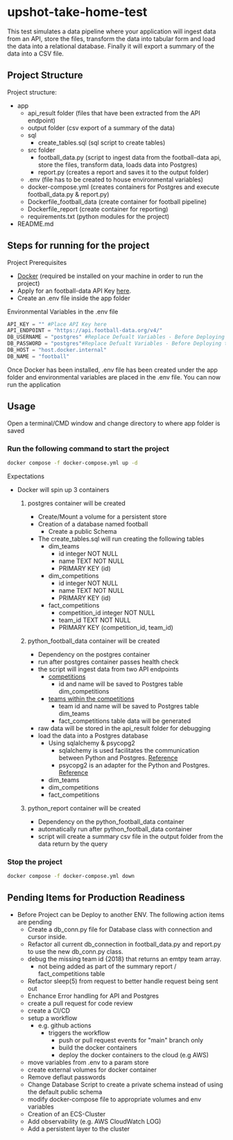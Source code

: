 # upshot-take-home-test
This test simulates a data pipeline where your application will ingest data from an API, store the files, transform the data into tabular form and load the data into a relational database. Finally it will export a summary of the data into a CSV file.

## Project Structure

Project structure: 

- app
    - api_result folder (files that have been extracted from the API endpoint)
    - output folder (csv export of a summary of the data)
    - sql
        - create_tables.sql (sql script to create tables)
    - src folder
        - football_data.py (script to ingest data from the football-data api, store the files, transform data, loads data into Postgres)
        - report.py (creates a report and saves it to the output folder)
    - .env (file has to be created to house environmental variables)
    - docker-compose.yml (creates containers for Postgres and execute football_data.py & report.py)
    - Dockerfile_football_data (create container for football pipeline)
    - Dockerfile_report (create container for reporting)
    - requirements.txt (python modules for the project)
- README.md

## Steps for running for the project

Project Prerequisites

- [Docker](https://www.docker.com) (required be installed on your machine in order to run the project)
- Apply for an football-data API Key [here](https://www.football-data.org/client/register).
- Create an .env file inside the app folder

Environmental Variables in the .env file

```python
API_KEY = "" #Place API Key here
API_ENDPOINT = "https://api.football-data.org/v4/"
DB_USERNAME = "postgres" #Replace Defualt Variables - Before Deploying to another ENV
DB_PASSWORD = "postgres"#Replace Defualt Variables - Before Deploying to another ENV
DB_HOST = "host.docker.internal"
DB_NAME = "football"
```

Once Docker has been installed, .env file has been created under the app folder and environmental variables are placed in the .env file. You can now run the application

## Usage

Open a terminal/CMD window and change directory to where app folder is saved

### Run the following command to start the project

```bash
docker compose -f docker-compose.yml up -d
```
Expectations
- Docker will spin up 3 containers
    1. postgres container will be created
        - Create/Mount a volume for a persistent store
        - Creation of a database named football
            - Create a public Schema
        - The create_tables.sql will run creating the following tables
            - dim_teams
                - id integer NOT NULL
                - name TEXT NOT NULL
                - PRIMARY KEY (id)
            - dim_competitions
                - id integer NOT NULL
                - name TEXT NOT NULL
                - PRIMARY KEY (id)
            - fact_competitions
                - competition_id integer NOT NULL
                - team_id TEXT NOT NULL
                - PRIMARY KEY (competition_id, team_id)

    2. python_football_data container will be created
        - Dependency on the postgres container
        - run after postgres container passes health check
        - the script will ingest data from two API endpoints
            - [competitions](https://api.football-data.org/v4/competitions)
                - id and name will be saved to Postgres table dim_competitions
            - [teams within the competitions](https://api.football-data.org/v4/competitions/%7Bid%7D/teams)
                - team id and name will be saved to Postgres table dim_teams
                 - fact_competitions table data will be generated
        - raw data will be stored in the api_result folder for debugging  
        - load the data into a Postgres database
            - Using sqlalchemy & psycopg2
                - sqlalchemy is used facilitates the communication between Python and Postgres. [Reference](https://www.sqlalchemy.org/)
                - psycopg2 is an adapter for the Python and Postgres. [Reference](https://pypi.org/project/psycopg2/)
            - dim_teams
            - dim_competitions
            - fact_competitions

    3. python_report container will be created
        - Dependency on the python_football_data container
        - automatically run after python_football_data container
        - script will create a summary csv file in the output folder from the data return by the query

### Stop the project
```bash
docker compose -f docker-compose.yml down
```

## Pending Items for Production Readiness
- Before Project can be Deploy to another ENV. The following action items are pending
    - Create a db_conn.py file for Database class with connection and cursor inside.
    - Refactor all current db_connection in  football_data.py and report.py to use the new db_conn.py class.
    - debug the missing team id {2018} that returns an emtpy team array. 
        - not being added as part of the summary report / fact_competitions table
    - Refactor sleep(5) from request to better handle request being sent out
    - Enchance Error handling for API and Postgres
    - create a pull request for code review
    - create a CI/CD
    - setup a workflow
      - e.g. github actions
        - triggers the workflow
            - push or pull request events for "main" branch only
            - build the docker containers
            - deploy the docker containers to the cloud (e.g AWS)
    - move variables from .env to a param store 
    - create external volumes for docker container
    - Remove deflaut passwords
    - Change Database Script to create a private schema instead of using the default public schema
    - modify docker-compose file to appropriate volumes and env variables
    - Creation of an ECS-Cluster
    - Add observability (e.g. AWS CloudWatch LOG)
    - Add a persistent layer to the cluster